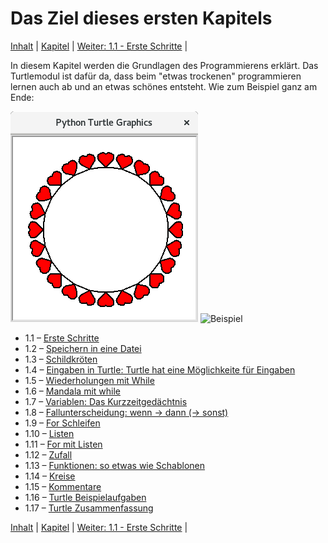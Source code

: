 # Das Ziel dieses ersten Kapitels

 [Inhalt](README.md) |  [Kapitel](turtlekapitel.md) |  [Weiter: 1.1 - Erste Schritte](ErsteSchritte.md) | 

In diesem Kapitel werden die Grundlagen des Programmierens erklärt. Das Turtlemodul ist dafür da, dass beim "etwas trockenen" programmieren lernen auch ab und an etwas schönes entsteht. Wie zum Beispiel ganz am Ende:

![Beispiel](img/turtleherzmandala.png)
![Beispiel](img/turtlesechseckspirale.png)


   * 1.1 – [Erste Schritte](ErsteSchritte.md)
   * 1.2 – [Speichern in eine Datei](Speichern.md)
   * 1.3 – [Schildkröten](Turtle.md)
   * 1.4 – [Eingaben in Turtle: Turtle hat eine Möglichkeite für Eingaben](TurtleInput.md)
   * 1.5 – [Wiederholungen mit While](Wiederholungenwhile.md)
   * 1.6 – [Mandala mit while](Turtlewiederholungenwhile.md)
   * 1.7 – [Variablen: Das Kurzzeitgedächtnis](Variablen.md)
   * 1.8 – [Fallunterscheidung: wenn → dann (→ sonst)](BedingtesAusfuehren.md)
   * 1.9 – [For Schleifen](Forschleifen.md)
   * 1.10 – [Listen](Listen.md)
   * 1.11 – [For mit Listen ](Formitlisten.md)
   * 1.12 – [Zufall](Zufall.md)
   * 1.13 – [Funktionen: so etwas wie Schablonen](Funktionen.md)
   * 1.14 – [Kreise](Kreise.md)
   * 1.15 – [Kommentare](Kommentare.md)
   * 1.16 – [Turtle Beispielaufgaben](Turtlebeispielaufgaben.md)
   * 1.17 – [Turtle Zusammenfassung](Turtlebefehle.md)


 [Inhalt](README.md) |  [Kapitel](turtlekapitel.md) |  [Weiter: 1.1 - Erste Schritte](ErsteSchritte.md) | 
